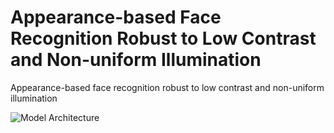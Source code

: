 # Appearance-based Face Recognition Robust to Low Contrast and Non-uniform Illumination

Appearance-based face recognition robust to  low contrast and non-uniform illumination

![Model Architecture](https://github.com/user-attachments/assets/d1c341ab-6146-4f40-ae53-6913611d4364)
